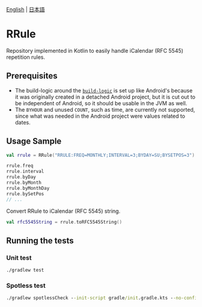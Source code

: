 [English](README.md) | [日本語](README-ja.md)

# RRule

Repository implemented in Kotlin to easily handle iCalendar (RFC 5545) repetition rules.

## Prerequisites

- The build-logic around the [`build-logic`](https://github.com/blue928sky/RRule/tree/main/build-logic) is set up like Android's because it was originally created in a detached Android project, but it is cut out to be independent of Android, so it should be usable in the JVM as well.
- The `BYHOUR` and unused `COUNT`, such as time, are currently not supported, since what was needed in the Android project were values related to dates.

## Usage Sample

```kotlin
val rrule = RRule("RRULE:FREQ=MONTHLY;INTERVAL=3;BYDAY=SU;BYSETPOS=3")

rrule.freq
rrule.interval
rrule.byDay
rrule.byMonth
rrule.byMonthDay
rrule.bySetPos
// ...
```

Convert RRule to iCalendar (RFC 5545) string.

```kotlin
val rfc5545String = rrule.toRFC5545String()
```

## Running the tests

### Unit test

```bat
./gradlew test
```

### Spotless test

```bat
./gradlew spotlessCheck --init-script gradle/init.gradle.kts --no-configuration-cache
```

